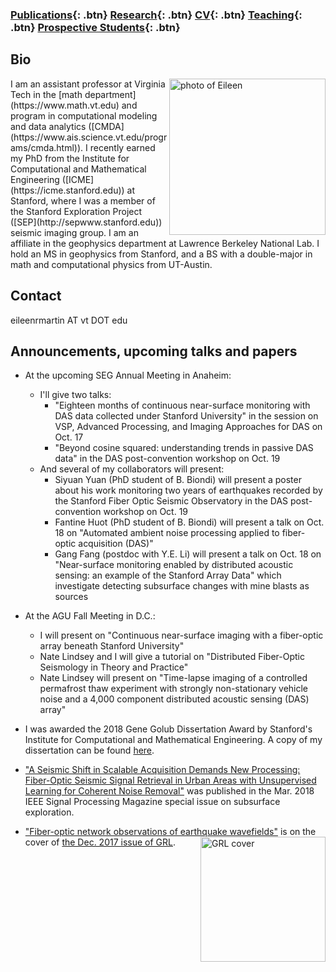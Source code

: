 ### [Publications](/publications){: .btn}     [Research](/research){: .btn}      [CV](/docs/ermartin_CV.pdf){: .btn}       [Teaching](/teaching){: .btn} 	[Prospective Students](/prospectiveStudents){: .btn}

## Bio

<img src="https://eileenrmartin.github.io/img/eileen.jpg" alt="photo of Eileen" align="right" style="width: 250px;"/>
I am an assistant professor at Virginia Tech in the [math department](https://www.math.vt.edu) and program in computational modeling and data analytics ([CMDA](https://www.ais.science.vt.edu/programs/cmda.html)). I recently earned my PhD from the Institute for Computational and Mathematical Engineering ([ICME](https://icme.stanford.edu)) at Stanford, where I was a member of the Stanford Exploration Project ([SEP](http://sepwww.stanford.edu)) seismic imaging group. I am an affiliate in the geophysics department at Lawrence Berkeley National Lab. I hold an MS in geophysics from Stanford, and a BS with a double-major in math and computational physics from UT-Austin.  

## Contact

eileenrmartin AT vt DOT edu


## Announcements, upcoming talks and papers

* At the upcoming SEG Annual Meeting in Anaheim:
  * I'll give two talks:
    * "Eighteen months of continuous near-surface monitoring with DAS data collected under Stanford University" in the session on VSP, Advanced Processing, and Imaging Approaches for DAS on Oct. 17
    * "Beyond cosine squared: understanding trends in passive DAS data" in the DAS post-convention workshop on Oct. 19
  * And several of my collaborators will present: 
    * Siyuan Yuan (PhD student of B. Biondi) will present a poster about his work monitoring two years of earthquakes recorded by the Stanford Fiber Optic Seismic Observatory in the DAS post-convention workshop on Oct. 19
    * Fantine Huot (PhD student of B. Biondi) will present a talk on Oct. 18 on "Automated ambient noise processing applied to fiber-optic acquisition (DAS)"
    * Gang Fang (postdoc with Y.E. Li) will present a talk on Oct. 18 on "Near-surface monitoring enabled by distributed acoustic sensing: an example of the Stanford Array Data" which investigate detecting subsurface changes with mine blasts as sources



* At the AGU Fall Meeting in D.C.:
  * I will present on "Continuous near-surface imaging with a fiber-optic array beneath Stanford University"
  * Nate Lindsey and I will give a tutorial on "Distributed Fiber-Optic Seismology in Theory and Practice"
  * Nate Lindsey will present on "Time-lapse imaging of a controlled permafrost thaw experiment with strongly non-stationary vehicle noise and a 4,000 component distributed acoustic sensing (DAS) array"



* I was awarded the 2018 Gene Golub Dissertation Award by Stanford's Institute for Computational and Mathematical Engineering. A copy of my dissertation can be found [here](http://sepwww.stanford.edu/data/media/public/docs/sep173/dissertation.pdf). 


* ["A Seismic Shift in Scalable Acquisition Demands New Processing: Fiber-Optic Seismic Signal Retrieval in Urban Areas with Unsupervised Learning for Coherent Noise Removal"](http://ieeexplore.ieee.org/document/8310692/) was published in the Mar. 2018 IEEE Signal Processing Magazine special issue on subsurface exploration. 

* ["Fiber-optic network observations of earthquake wavefields"](http://onlinelibrary.wiley.com/doi/10.1002/2017GL075722/full) is on the cover of [the Dec. 2017 issue of GRL](http://agupubs.onlinelibrary.wiley.com/hub/issue/10.1002/grl.v44.23/). <img src="https://eileenrmartin.github.io/img/GRL-cover-Dec2017.jpg" alt="GRL cover" align="right" style="width: 200px;"/>
